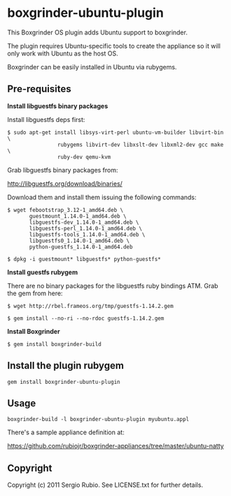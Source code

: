 # boxgrinder-ubuntu-plugin

This Boxgrinder OS plugin adds Ubuntu support to boxgrinder.

The plugin requires Ubuntu-specific tools to create the appliance so it will only work with Ubuntu as the host OS. 

Boxgrinder can be easily installed in Ubuntu via rubygems.

## Pre-requisites

**Install libguestfs binary packages**

Install libguestfs deps first:

    $ sudo apt-get install libsys-virt-perl ubuntu-vm-builder libvirt-bin \
                    rubygems libvirt-dev libxslt-dev libxml2-dev gcc make \
                    ruby-dev qemu-kvm


Grab libguestfs binary packages from:

http://libguestfs.org/download/binaries/

Download them and install them issuing the following commands:

    $ wget febootstrap_3.12-1_amd64.deb \
           guestmount_1.14.0-1_amd64.deb \
           libguestfs-dev_1.14.0-1_amd64.deb \
           libguestfs-perl_1.14.0-1_amd64.deb \
           libguestfs-tools_1.14.0-1_amd64.deb \
           libguestfs0_1.14.0-1_amd64.deb \
           python-guestfs_1.14.0-1_amd64.deb

    $ dpkg -i guestmount* libguestfs* python-guestfs*

**Install guestfs rubygem**

There are no binary packages for the libguestfs ruby bindings ATM. Grab the gem from here:

    $ wget http://rbel.frameos.org/tmp/guestfs-1.14.2.gem

    $ gem install --no-ri --no-rdoc guestfs-1.14.2.gem


**Install Boxgrinder**

    $ gem install boxgrinder-build

## Install the plugin rubygem

    gem install boxgrinder-ubuntu-plugin

## Usage

    boxgrinder-build -l boxgrinder-ubuntu-plugin myubuntu.appl

There's a sample appliance definition at:

https://github.com/rubiojr/boxgrinder-appliances/tree/master/ubuntu-natty
    
## Copyright

Copyright (c) 2011 Sergio Rubio. See LICENSE.txt for
further details.


